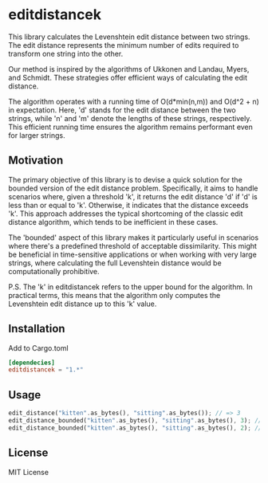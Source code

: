 # editdistancek

This library calculates the Levenshtein edit distance between two strings. The edit distance represents the minimum
number of edits required to transform one string into the other.

Our method is inspired by the algorithms of Ukkonen and Landau, Myers, and Schmidt. These strategies offer efficient
ways of calculating the edit distance.

The algorithm operates with a running time of O(d*min(n,m)) and O(d^2 + n) in expectation. Here, 'd' stands for the edit distance between the two
strings, while 'n' and 'm' denote the lengths of these strings, respectively. This efficient running time ensures the
algorithm remains performant even for larger strings.

## Motivation

The primary objective of this library is to devise a quick solution for the bounded version of the edit distance
problem. Specifically, it aims to handle scenarios where, given a threshold 'k', it returns the edit distance 'd' if 'd'
is less than or equal to 'k'. Otherwise, it indicates that the distance exceeds 'k'. This approach addresses the typical
shortcoming of the classic edit distance algorithm, which tends to be inefficient in these cases. 

The 'bounded' aspect of this library makes it particularly useful in scenarios where there's a predefined threshold of acceptable dissimilarity. This might be beneficial in time-sensitive applications or when working with very large strings, where calculating the full Levenshtein distance would be computationally prohibitive. 

P.S. The 'k' in editdistancek refers to the upper bound for the algorithm. In practical terms, this means that the algorithm only computes the Levenshtein edit distance up to this 'k' value.

## Installation

Add to Cargo.toml

```toml
[dependecies]
editdistancek = "1.*"
```

## Usage

```rust
edit_distance("kitten".as_bytes(), "sitting".as_bytes()); // => 3
edit_distance_bounded("kitten".as_bytes(), "sitting".as_bytes(), 3); // => Some(3)
edit_distance_bounded("kitten".as_bytes(), "sitting".as_bytes(), 2); // => None
```

## License

MIT License
